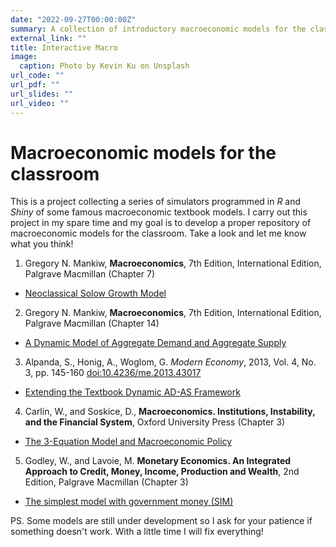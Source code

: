 ```yaml
---
date: "2022-09-27T00:00:00Z"
summary: A collection of introductory macroeconomic models for the classroom.
external_link: ""
title: Interactive Macro
image:
  caption: Photo by Kevin Ku on Unsplash
url_code: ""
url_pdf: ""
url_slides: ""
url_video: ""
---
```


# Macroeconomic models for the classroom

This is a project collecting a series of simulators programmed in *R* and *Shiny* of some famous macroeconomic textbook models. I carry out this project in my spare time and my goal is to develop a proper repository of macroeconomic models for the classroom. Take a look and let me know what you think!

1) Gregory N. Mankiw, **Macroeconomics**, 7th Edition, International Edition, Palgrave Macmillan (Chapter 7)
- [Neoclassical Solow Growth Model](https://mgwk.shinyapps.io/solow_growth_model/)

2) Gregory N. Mankiw, **Macroeconomics**, 7th Edition, International Edition, Palgrave Macmillan (Chapter 14)
- [A Dynamic Model of Aggregate Demand and Aggregate Supply](https://mgwk.shinyapps.io/DAD_DAS/)

3) Alpanda, S., Honig, A., Woglom, G. *Modern Economy*, 2013, Vol. 4, No. 3, pp. 145-160 [doi:10.4236/me.2013.43017](https://m.scirp.org/papers/29093)
- [Extending the Textbook Dynamic AD-AS Framework](https://mgwk.shinyapps.io/Alpandaetal/)

4) Carlin, W., and Soskice, D., **Macroeconomics. Institutions, Instability, and the Financial System**, Oxford University Press (Chapter 3)
- [The 3-Equation Model and Macroeconomic Policy](https://mgwk.shinyapps.io/CarlinSoskice/)

5) Godley, W., and Lavoie, M. **Monetary Economics. An Integrated Approach to Credit, Money, Income, Production and Wealth**, 2nd Edition, Palgrave Macmillan (Chapter 3)
- [The simplest model with government money (SIM)](https://mgwk.shinyapps.io/sim_shiny/) 

PS. Some models are still under development so I ask for your patience if something doesn't work. With a little time I will fix everything!